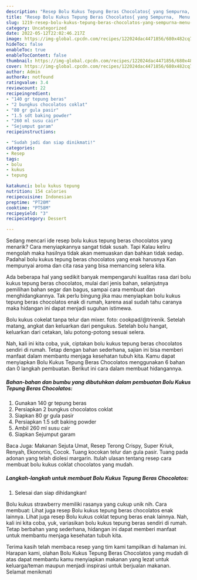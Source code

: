 ```yaml
---
description: "Resep Bolu Kukus Tepung Beras Chocolatos{ yang Sempurna,  Menu Buat lebaran"
title: "Resep Bolu Kukus Tepung Beras Chocolatos{ yang Sempurna,  Menu Buat lebaran"
slug: 1219-resep-bolu-kukus-tepung-beras-chocolatos-yang-sempurna-menu-buat-lebaran
category: Uncategorized
date: 2022-05-12T22:02:46.217Z
image: https://img-global.cpcdn.com/recipes/122024dac4471856/680x482cq70/bolu-kukus-tepung-beras-chocolatos-foto-resep-utama.jpg
hideToc: false
enableToc: true
enableTocContent: false
thumbnail: https://img-global.cpcdn.com/recipes/122024dac4471856/680x482cq70/bolu-kukus-tepung-beras-chocolatos-foto-resep-utama.jpg
cover: https://img-global.cpcdn.com/recipes/122024dac4471856/680x482cq70/bolu-kukus-tepung-beras-chocolatos-foto-resep-utama.jpg
author: Admin
authorAv: notfound
ratingvalue: 3.4
reviewcount: 22
recipeingredient:
- "140 gr tepung beras"
- "2 bungkus chocolatos coklat"
- "80 gr gula pasir"
- "1.5 sdt baking powder"
- "260 ml susu cair"
- "Sejumput garam"
recipeinstructions:

- "Sudah jadi dan siap dinikmati!"
categories:
- Resep
tags:
- bolu
- kukus
- tepung

katakunci: bolu kukus tepung 
nutrition: 154 calories
recipecuisine: Indonesian
preptime: "PT20M"
cooktime: "PT58M"
recipeyield: "3"
recipecategory: Dessert

---
```



Sedang mencari ide resep bolu kukus tepung beras chocolatos yang menarik? Cara menyiapkannya sangat tidak susah. Tapi Kalau keliru mengolah maka hasilnya tidak akan memuaskan dan bahkan tidak sedap. Padahal bolu kukus tepung beras chocolatos yang enak harusnya Kan mempunyai aroma dan cita rasa yang bisa memancing selera kita.


Ada beberapa hal yang sedikit banyak mempengaruhi kualitas rasa dari bolu kukus tepung beras chocolatos, mulai dari jenis bahan, selanjutnya pemilihan bahan segar dan bagus, sampai cara membuat dan menghidangkannya. Tak perlu bingung jika mau menyiapkan bolu kukus tepung beras chocolatos enak di rumah, karena asal sudah tahu caranya maka hidangan ini dapat menjadi suguhan istimewa.

Bolu kukus cokelat tanpa telur dan mixer. foto: cookpad/@trirenik. Setelah matang, angkat dan keluarkan dari pengukus. Setelah bolu hangat, keluarkan dari cetakan, lalu potong-potong sesuai selera.


Nah, kali ini kita coba, yuk, ciptakan bolu kukus tepung beras chocolatos sendiri di rumah. Tetap dengan bahan sederhana, sajian ini bisa memberi manfaat dalam membantu menjaga kesehatan tubuh kita. Kamu dapat menyiapkan Bolu Kukus Tepung Beras Chocolatos menggunakan 6 bahan dan 0 langkah pembuatan. Berikut ini cara dalam membuat hidangannya.

<!--inarticleads1-->

##### Bahan-bahan dan bumbu yang dibutuhkan dalam pembuatan Bolu Kukus Tepung Beras Chocolatos:

1. Gunakan 140 gr tepung beras
1. Persiapkan 2 bungkus chocolatos coklat
1. Siapkan 80 gr gula pasir
1. Persiapkan 1.5 sdt baking powder
1. Ambil 260 ml susu cair
1. Siapkan Sejumput garam


Baca Juga: Makanan Sejuta Umat, Resep Terong Crispy, Super Kriuk, Renyah, Ekonomis, Cocok. Tuang kocokan telur dan gula pasir. Tuang pada adonan yang telah diolesi margarin. Itulah ulasan tentang resep cara membuat bolu kukus coklat chocolatos yang mudah. 

<!--inarticleads2-->

##### Langkah-langkah untuk membuat Bolu Kukus Tepung Beras Chocolatos:


1. Selesai dan siap dihidangkan!

Bolu kukus strawberry memiliki rasanya yang cukup unik nih. Cara membuat: Lihat juga resep Bolu kukus tepung beras chocolatos enak lainnya. Lihat juga resep Bolu kukus coklat tepung beras enak lainnya. Nah, kali ini kita coba, yuk, variasikan bolu kukus tepung beras sendiri di rumah. Tetap berbahan yang sederhana, hidangan ini dapat memberi manfaat untuk membantu menjaga kesehatan tubuh kita. 

Terima kasih telah membaca resep yang tim kami tampilkan di halaman ini. Harapan kami, olahan Bolu Kukus Tepung Beras Chocolatos yang mudah di atas dapat membantu kamu menyiapkan makanan yang lezat untuk keluarga/teman maupun menjadi inspirasi untuk berjualan makanan. Selamat menikmati
